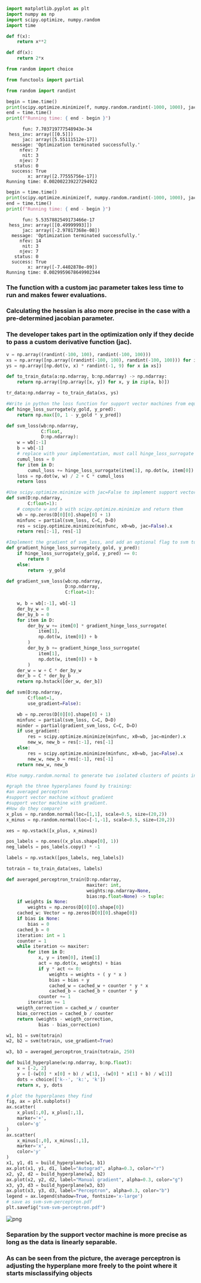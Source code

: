 ```python
import matplotlib.pyplot as plt
import numpy as np
import scipy.optimize, numpy.random
import time

def f(x):
    return x**2

def df(x):
    return 2*x
```


```python
from random import choice
```


```python
from functools import partial
```


```python
from random import randint
```


```python
begin = time.time()
print(scipy.optimize.minimize(f, numpy.random.randint(-1000, 1000), jac=df))
end = time.time()
print(f"Running time: { end - begin }")
```

          fun: 7.703719777548943e-34
     hess_inv: array([[0.5]])
          jac: array([5.55111512e-17])
      message: 'Optimization terminated successfully.'
         nfev: 7
          nit: 3
         njev: 7
       status: 0
      success: True
            x: array([2.77555756e-17])
    Running time: 0.002002239227294922
    


```python
begin = time.time()
print(scipy.optimize.minimize(f, numpy.random.randint(-1000, 1000), jac=False))
end = time.time()
print(f"Running time: { end - begin }")
```

          fun: 5.5357882549173466e-17
     hess_inv: array([[0.49999993]])
          jac: array([-2.97817368e-08])
      message: 'Optimization terminated successfully.'
         nfev: 14
          nit: 3
         njev: 7
       status: 0
      success: True
            x: array([-7.4402878e-09])
    Running time: 0.0029959678649902344
    

### The function with a custom jac parameter takes less time to run and makes fewer evaluations.
### Calculating the hessian is also more precise in the case with a pre-determined jacobian parameter.
### The developer takes part in the optimization only if they decide to pass a custom derivative function (jac).


```python
v = np.array((randint(-100, 100), randint(-100, 100)))
xs = np.array([np.array((randint(-100, 100), randint(-100, 100))) for i in range(500)])
ys = np.array([np.dot(v, x) * randint(-1, 9) for x in xs])
```


```python
def to_train_data(a:np.ndarray, b:np.ndarray) -> np.ndarray:
    return np.array([np.array([x, y]) for x, y in zip(a, b)])
```


```python
tr_data:np.ndarray = to_train_data(xs, ys)
```


```python
#Write in python the loss function for support vector machines from equation (7.48) of Daumé. You can use the following hinge loss surrogate:
def hinge_loss_surrogate(y_gold, y_pred):
    return np.max([0, 1 - y_gold * y_pred])

def svm_loss(wb:np.ndarray,
             C:float,
             D:np.ndarray):
    w = wb[:-1]
    b = wb[-1]
    # replace with your implementation, must call hinge_loss_surrogate
    cumul_loss = 0
    for item in D:
        cumul_loss += hinge_loss_surrogate(item[1], np.dot(w, item[0]) + b)    
    loss = np.dot(w, w) / 2 + C * cumul_loss
    return loss
```


```python
#Use scipy.optimize.minimize with jac=False to implement support vector machines.
def svm(D:np.ndarray,
        C:float=1):
    # compute w and b with scipy.optimize.minimize and return them
    wb = np.zeros(D[0][0].shape[0] + 1)
    minfunc = partial(svm_loss, C=C, D=D)
    res = scipy.optimize.minimize(minfunc, x0=wb, jac=False).x
    return res[:-1], res[-1]
```


```python
#Implement the gradient of svm_loss, and add an optional flag to svm to use it:
def gradient_hinge_loss_surrogate(y_gold, y_pred):
    if hinge_loss_surrogate(y_gold, y_pred) == 0:
        return 0
    else:
        return -y_gold

def gradient_svm_loss(wb:np.ndarray,
                      D:np.ndarray,
                      C:float=1):
    
    w, b = wb[:-1], wb[-1]
    der_by_w = 0
    der_by_b = 0
    for item in D:
        der_by_w += item[0] * gradient_hinge_loss_surrogate(
            item[1],
            np.dot(w, item[0]) + b
        )       
        der_by_b += gradient_hinge_loss_surrogate(
            item[1],
            np.dot(w, item[0]) + b
        )
    der_w = w + C * der_by_w
    der_b = C * der_by_b
    return np.hstack([der_w, der_b])

def svm(D:np.ndarray,
        C:float=1,
        use_gradient=False):

    wb = np.zeros(D[0][0].shape[0] + 1)
    minfunc = partial(svm_loss, C=C, D=D)
    minder = partial(gradient_svm_loss, C=C, D=D)
    if use_gradient:
        res = scipy.optimize.minimize(minfunc, x0=wb, jac=minder).x
        new_w, new_b = res[:-1], res[-1]
    else:
        res = scipy.optimize.minimize(minfunc, x0=wb, jac=False).x
        new_w, new_b = res[:-1], res[-1]
    return new_w, new_b
```


```python
#Use numpy.random.normal to generate two isolated clusters of points in 2 dimensions, one x_plus and one x_minus, and 

#graph the three hyperplanes found by training:
#an averaged perceptron
#support vector machine without gradient
#support vector machine with gradient.
#How do they compare?
x_plus = np.random.normal(loc=[1,1], scale=0.5, size=(20,2))
x_minus = np.random.normal(loc=[-1,-1], scale=0.5, size=(20,2))
```


```python
xes = np.vstack([x_plus, x_minus])
```


```python
pos_labels = np.ones((x_plus.shape[0], 1))
neg_labels = pos_labels.copy() * -1
```


```python
labels = np.vstack([pos_labels, neg_labels])
```


```python
totrain = to_train_data(xes, labels)
```


```python
def averaged_perceptron_train(D:np.ndarray,
                              maxiter: int,
                              weights:np.ndarray=None,
                              bias:np.float=None) -> tuple:
    if weights is None:
        weights = np.zeros(D[0][0].shape[0])
    cached_w: Vector = np.zeros(D[0][0].shape[0])
    if bias is None:
        bias = 0
    cached_b = 0
    iteration: int = 1
    counter = 1
    while iteration <= maxiter:
        for item in D:
            x, y = item[0], item[1]
            act = np.dot(x, weights) + bias
            if y * act <= 0:
                weights = weights + ( y * x )
                bias = bias + y
                cached_w = cached_w + counter * y * x
                cached_b = cached_b + counter * y
            counter += 1
        iteration += 1
    weigth_correction = cached_w / counter
    bias_correction = cached_b / counter
    return (weights - weigth_correction,
            bias - bias_correction)
```


```python
w1, b1 = svm(totrain)
w2, b2 = svm(totrain, use_gradient=True)
```


```python
w3, b3 = averaged_perceptron_train(totrain, 250)
```


```python
def build_hyperplane(w:np.ndarray, b:np.float):
    x = [-2, 2]
    y = [-(w[0] * x[0] + b) / w[1], -(w[0] * x[1] + b) / w[1]]
    dots = choice(['k--', 'k:', 'k'])
    return x, y, dots
```


```python
# plot the hyperplanes they find
fig, ax = plt.subplots()
ax.scatter(
	x_plus[:,0], x_plus[:,1],
	marker='+',
	color='g'
)
ax.scatter(
	x_minus[:,0], x_minus[:,1],
	marker='x',
	color='y'
)
x1, y1, d1 = build_hyperplane(w1, b1)
ax.plot(x1, y1, d1, label="Autograd", alpha=0.3, color="r")
x2, y2, d2 = build_hyperplane(w2, b2)
ax.plot(x2, y2, d2, label="Manual gradient", alpha=0.3, color="g")
x3, y3, d3 = build_hyperplane(w3, b3)
ax.plot(x3, y3, d3, label="Perceptron", alpha=0.3, color="b")
legend = ax.legend(shadow=True, fontsize='x-large')
# save as svm-svm-perceptron.pdf
plt.savefig("svm-svm-perceptron.pdf") 
```


![png](output_22_0.png)


### Separation by the support vector machine is more precise as long as the data is linearly separable.
### As can be seen from the picture, the average perceptron is adjusting the hyperplane more freely to the point where it starts misclassifying objects
